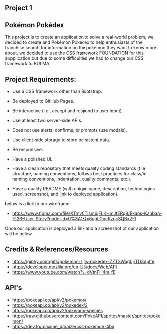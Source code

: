 Project 1 
-
Pokémon Pokédex
-

This project is to create an application to solve a real-world problem, we decided to create and Pokémon Pokédex to help enthusiasts of the franchise search for information on the pokémon they want to know more about, we decided to use the CSS framework FOUNDATION for this appplication but due to some difficulties we had to change our CSS framework to BULMA. 

Project Requirements:
-
- Use a CSS framework other than Bootstrap.

- Be deployed to GitHub Pages.

- Be interactive (i.e., accept and respond to user input).

- Use at least two server-side APIs.

- Does not use alerts, confirms, or prompts (use modals).

- Use client-side storage to store persistent data.

- Be responsive.

- Have a polished UI.

- Have a clean repository that meets quality coding standards (file structure, naming conventions, follows best practices for class/id naming conventions, indentation, quality comments, etc.).

- Have a quality README (with unique name, description, technologies used, screenshot, and link to deployed application).




below is a link to our wireframe:

- https://www.figma.com/file/XTmvCTism6jFLKHmJtERq8/Ekans-Kanban-%26-User-Story?node-id=0%3A1&t=6upLGncRzqc3QBx2-1


Once our application is deployed a link and a screenshot of our application will be below


Credits & References/Resources
- 
- https://giphy.com/gifs/pokemon-1jps-pokedex-ZZT3Wag0jrTD3dpIfe
- https://developer.mozilla.org/en-US/docs/Web/API
- https://www.youtube.com/watch?v=dVtnFH4m_fE


API's
-
- https://pokeapi.co/api/v2/pokemon/
- https://pokeapi.co/api/v2/pokedex/2
- https://pokeapi.co/api/v2/pokemon-species
- https://raw.githubusercontent.com/PokeAPI/sprites/master/sprites/pokemon/<entry number> 
- https://dev.to/maxime_daraize/css-pokemon-4bii
